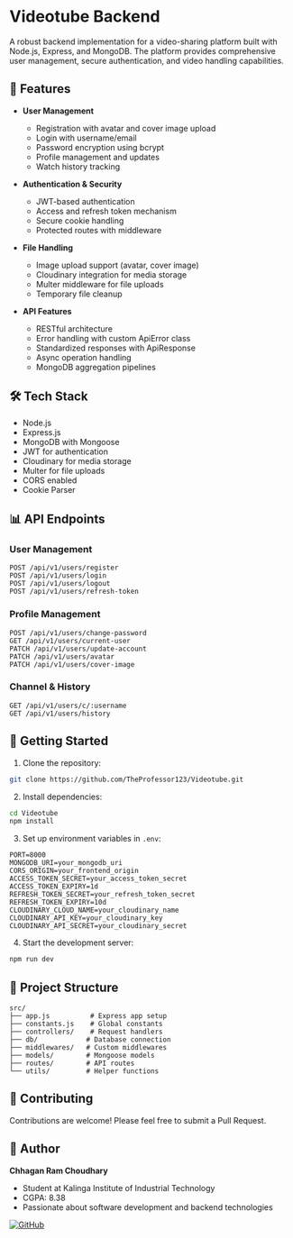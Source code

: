 # Videotube Backend

A robust backend implementation for a video-sharing platform built with Node.js, Express, and MongoDB. The platform provides comprehensive user management, secure authentication, and video handling capabilities.

## 🚀 Features

- **User Management**
  - Registration with avatar and cover image upload
  - Login with username/email
  - Password encryption using bcrypt
  - Profile management and updates
  - Watch history tracking

- **Authentication & Security**
  - JWT-based authentication
  - Access and refresh token mechanism
  - Secure cookie handling
  - Protected routes with middleware

- **File Handling**
  - Image upload support (avatar, cover image)
  - Cloudinary integration for media storage
  - Multer middleware for file uploads
  - Temporary file cleanup

- **API Features**
  - RESTful architecture
  - Error handling with custom ApiError class
  - Standardized responses with ApiResponse
  - Async operation handling
  - MongoDB aggregation pipelines

## 🛠️ Tech Stack

- Node.js
- Express.js
- MongoDB with Mongoose
- JWT for authentication
- Cloudinary for media storage
- Multer for file uploads
- CORS enabled
- Cookie Parser

## 📊 API Endpoints

### User Management
```http
POST /api/v1/users/register
POST /api/v1/users/login
POST /api/v1/users/logout
POST /api/v1/users/refresh-token
```

### Profile Management
```http
POST /api/v1/users/change-password
GET /api/v1/users/current-user
PATCH /api/v1/users/update-account
PATCH /api/v1/users/avatar
PATCH /api/v1/users/cover-image
```

### Channel & History
```http
GET /api/v1/users/c/:username
GET /api/v1/users/history
```

## 🚀 Getting Started

1. Clone the repository:
```bash
git clone https://github.com/TheProfessor123/Videotube.git
```

2. Install dependencies:
```bash
cd Videotube
npm install
```

3. Set up environment variables in `.env`:
```env
PORT=8000
MONGODB_URI=your_mongodb_uri
CORS_ORIGIN=your_frontend_origin
ACCESS_TOKEN_SECRET=your_access_token_secret
ACCESS_TOKEN_EXPIRY=1d
REFRESH_TOKEN_SECRET=your_refresh_token_secret
REFRESH_TOKEN_EXPIRY=10d
CLOUDINARY_CLOUD_NAME=your_cloudinary_name
CLOUDINARY_API_KEY=your_cloudinary_key
CLOUDINARY_API_SECRET=your_cloudinary_secret
```

4. Start the development server:
```bash
npm run dev
```

## 📝 Project Structure

```
src/
├── app.js          # Express app setup
├── constants.js    # Global constants
├── controllers/    # Request handlers
├── db/            # Database connection
├── middlewares/   # Custom middlewares
├── models/        # Mongoose models
├── routes/        # API routes
└── utils/         # Helper functions
```

## 🤝 Contributing

Contributions are welcome! Please feel free to submit a Pull Request.

## 👤 Author

**Chhagan Ram Choudhary**
- Student at Kalinga Institute of Industrial Technology
- CGPA: 8.38
- Passionate about software development and backend technologies

[![GitHub](https://img.shields.io/badge/GitHub-TheProfessor123-black?style=for-the-badge&logo=github)](https://github.com/TheProfessor123)
```
